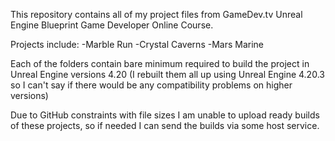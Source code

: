 This repository contains all of my project files from GameDev.tv Unreal Engine Blueprint Game Developer Online Course.

Projects include: 
-Marble Run
-Crystal Caverns
-Mars Marine

Each of the folders contain bare minimum required to build the project in Unreal Engine versions 4.20 (I rebuilt them all up using Unreal Engine 4.20.3 so I can't say if there would be any compatibility problems on higher versions)

Due to GitHub constraints with file sizes I am unable to upload ready builds of these projects, so if needed I can send the builds via some host service.
